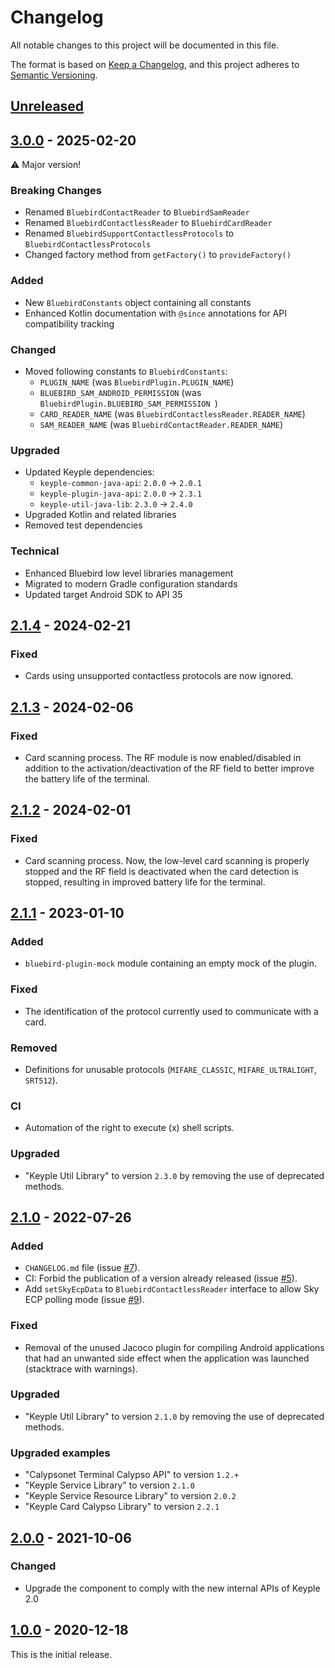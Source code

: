 # Changelog
All notable changes to this project will be documented in this file.

The format is based on [Keep a Changelog](https://keepachangelog.com/en/1.0.0/),
and this project adheres to [Semantic Versioning](https://semver.org/spec/v2.0.0.html).

## [Unreleased]

## [3.0.0] - 2025-02-20
:warning: Major version!
### Breaking Changes
- Renamed `BluebirdContactReader` to `BluebirdSamReader`
- Renamed `BluebirdContactlessReader` to `BluebirdCardReader`
- Renamed `BluebirdSupportContactlessProtocols` to `BluebirdContactlessProtocols`
- Changed factory method from `getFactory()` to `provideFactory()`
### Added
- New `BluebirdConstants` object containing all constants
- Enhanced Kotlin documentation with `@since` annotations for API compatibility tracking
### Changed
- Moved following constants to `BluebirdConstants`:
  - `PLUGIN_NAME` (was `BluebirdPlugin.PLUGIN_NAME`)
  - `BLUEBIRD_SAM_ANDROID_PERMISSION` (was `BluebirdPlugin.BLUEBIRD_SAM_PERMISSION `)
  - `CARD_READER_NAME` (was `BluebirdContactlessReader.READER_NAME`)
  - `SAM_READER_NAME` (was `BluebirdContactReader.READER_NAME`)
### Upgraded
- Updated Keyple dependencies:
  - `keyple-common-java-api`: `2.0.0` -> `2.0.1`
  - `keyple-plugin-java-api`: `2.0.0` -> `2.3.1`
  - `keyple-util-java-lib`: `2.3.0` -> `2.4.0`
- Upgraded Kotlin and related libraries
- Removed test dependencies
### Technical
- Enhanced Bluebird low level libraries management
- Migrated to modern Gradle configuration standards
- Updated target Android SDK to API 35

## [2.1.4] - 2024-02-21
### Fixed
- Cards using unsupported contactless protocols are now ignored.

## [2.1.3] - 2024-02-06
### Fixed
- Card scanning process. The RF module is now enabled/disabled in addition to the 
  activation/deactivation of the RF field to better improve the battery life of the terminal.

## [2.1.2] - 2024-02-01
### Fixed
- Card scanning process. Now, the low-level card scanning is properly stopped and the RF field is 
  deactivated when the card detection is stopped, resulting in improved battery life for the 
  terminal. 

## [2.1.1] - 2023-01-10
### Added
- `bluebird-plugin-mock` module containing an empty mock of the plugin.
### Fixed
- The identification of the protocol currently used to communicate with a card.
### Removed
- Definitions for unusable protocols (`MIFARE_CLASSIC`, `MIFARE_ULTRALIGHT`, `SRT512`).
### CI
- Automation of the right to execute (x) shell scripts.
### Upgraded
- "Keyple Util Library" to version `2.3.0` by removing the use of deprecated methods.

## [2.1.0] - 2022-07-26
### Added
- `CHANGELOG.md` file (issue [#7]).
- CI: Forbid the publication of a version already released (issue [#5]).
- Add `setSkyEcpData` to `BluebirdContactlessReader` interface to allow Sky ECP polling mode (issue [#9]).
### Fixed
- Removal of the unused Jacoco plugin for compiling Android applications that had an unwanted side effect when the application was launched (stacktrace with warnings).
### Upgraded
- "Keyple Util Library" to version `2.1.0` by removing the use of deprecated methods.
### Upgraded examples
- "Calypsonet Terminal Calypso API" to version `1.2.+`
- "Keyple Service Library" to version `2.1.0`
- "Keyple Service Resource Library" to version `2.0.2`
- "Keyple Card Calypso Library" to version `2.2.1`

## [2.0.0] - 2021-10-06
### Changed
- Upgrade the component to comply with the new internal APIs of Keyple 2.0

## [1.0.0] - 2020-12-18
This is the initial release.

[unreleased]: https://github.com/calypsonet/keyple-plugin-cna-bluebird-specific-nfc-java-lib/compare/3.0.0...HEAD
[3.0.0]: https://github.com/calypsonet/keyple-plugin-cna-bluebird-specific-nfc-java-lib/compare/2.1.4...3.0.0
[2.1.4]: https://github.com/calypsonet/keyple-plugin-cna-bluebird-specific-nfc-java-lib/compare/2.1.3...2.1.4
[2.1.3]: https://github.com/calypsonet/keyple-plugin-cna-bluebird-specific-nfc-java-lib/compare/2.1.2...2.1.3
[2.1.2]: https://github.com/calypsonet/keyple-plugin-cna-bluebird-specific-nfc-java-lib/compare/2.1.1...2.1.2
[2.1.1]: https://github.com/calypsonet/keyple-plugin-cna-bluebird-specific-nfc-java-lib/compare/2.1.0...2.1.1
[2.1.0]: https://github.com/calypsonet/keyple-plugin-cna-bluebird-specific-nfc-java-lib/compare/2.0.0...2.1.0
[2.0.0]: https://github.com/calypsonet/keyple-plugin-cna-bluebird-specific-nfc-java-lib/compare/1.0.0...2.0.0
[1.0.0]: https://github.com/calypsonet/keyple-plugin-cna-bluebird-specific-nfc-java-lib/releases/tag/1.0.0

[#9]: https://github.com/calypsonet/keyple-plugin-cna-bluebird-specific-nfc-java-lib/issues/9
[#7]: https://github.com/calypsonet/keyple-plugin-cna-bluebird-specific-nfc-java-lib/issues/7
[#5]: https://github.com/calypsonet/keyple-plugin-cna-bluebird-specific-nfc-java-lib/issues/5